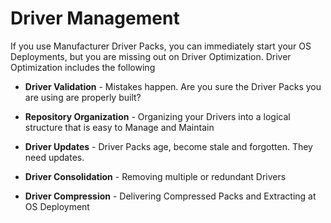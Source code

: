# Driver Management

If you use Manufacturer Driver Packs, you can immediately start your OS Deployments, but you are missing out on Driver Optimization.  Driver Optimization includes the following

* **Driver Validation** - Mistakes happen.  Are you sure the Driver Packs you are using are properly built?

* **Repository Organization** - Organizing your Drivers into a logical structure that is easy to Manage and Maintain

* **Driver Updates** - Driver Packs age, become stale and forgotten.  They need updates.

* **Driver Consolidation** - Removing multiple or redundant Drivers

* **Driver Compression** - Delivering Compressed Packs and Extracting at OS Deployment



